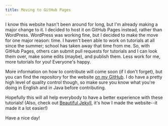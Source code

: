 ```yaml
---
title: Moving to GitHub Pages
---
```


I know this website hasn't been around for long, but I'm already making a major change to it. I decided to host it on GitHub Pages instead, rather than WordPress. WordPress was working fine, but I decided to make the move for one major reason: time. I haven't been able to work on tutorials at all since the summer; school has taken away that time from me. So, with GitHub Pages, others can submit pull requests for tutorials and I can look them over, make some edits (maybe), and publish them. Less work for me, more tutorials for you! Everyone's happy.

More information on how to contribute will come soon (if I don't forget), but you can find the repository for the website [on my GitHub](https://github.com/cubicoder/cubicoder.github.io). I do have a pretty high level of quality control though, so make sure you know what you're doing in English and in Java before contributing.

Hopefully this will all help everybody to have a better experience with these tutorials! (Also, check out [Beautiful Jekyll](https://deanattali.com/beautiful-jekyll/), it's how I made the website--it made it a lot easier!)

Have a nice day!
